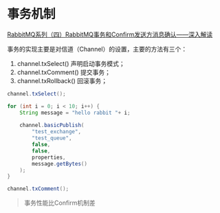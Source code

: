 # 事务机制

[RabbitMQ系列（四）RabbitMQ事务和Confirm发送方消息确认——深入解读](https://www.cnblogs.com/vipstone/p/9350075.html)



事务的实现主要是对信道（Channel）的设置，主要的方法有三个：

1.  channel.txSelect() 声明启动事务模式；
2.  channel.txComment() 提交事务；
3.  channel.txRollback() 回滚事务；



```java
channel.txSelect();

for (int i = 0; i < 10; i++) {
	String message = "hello rabbit "+ i;
    
	channel.basicPublish(
		"test_exchange",
		"test_queue",
		false,
		false,
		properties,
		message.getBytes()
	);
}

channel.txComment();
```



>   事务性能比Confirm机制差

